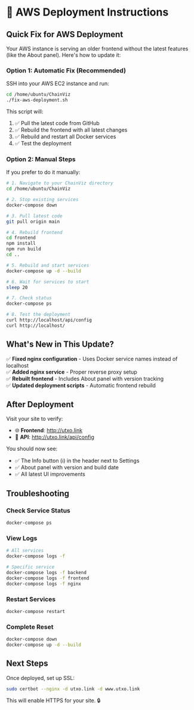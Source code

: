 # 🚀 AWS Deployment Instructions

## Quick Fix for AWS Deployment

Your AWS instance is serving an older frontend without the latest features (like the About panel). Here's how to update it:

### Option 1: Automatic Fix (Recommended)

SSH into your AWS EC2 instance and run:

```bash
cd /home/ubuntu/ChainViz
./fix-aws-deployment.sh
```

This script will:
1. ✅ Pull the latest code from GitHub
2. ✅ Rebuild the frontend with all latest changes
3. ✅ Rebuild and restart all Docker services
4. ✅ Test the deployment

### Option 2: Manual Steps

If you prefer to do it manually:

```bash
# 1. Navigate to your ChainViz directory
cd /home/ubuntu/ChainViz

# 2. Stop existing services
docker-compose down

# 3. Pull latest code
git pull origin main

# 4. Rebuild frontend
cd frontend
npm install
npm run build
cd ..

# 5. Rebuild and start services
docker-compose up -d --build

# 6. Wait for services to start
sleep 20

# 7. Check status
docker-compose ps

# 8. Test the deployment
curl http://localhost/api/config
curl http://localhost/
```

## What's New in This Update?

✅ **Fixed nginx configuration** - Uses Docker service names instead of localhost  
✅ **Added nginx service** - Proper reverse proxy setup  
✅ **Rebuilt frontend** - Includes About panel with version tracking  
✅ **Updated deployment scripts** - Automatic frontend rebuild  

## After Deployment

Visit your site to verify:
- 🌐 **Frontend**: http://utxo.link
- 🔧 **API**: http://utxo.link/api/config

You should now see:
- ✅ The Info button (ℹ️) in the header next to Settings
- ✅ About panel with version and build date
- ✅ All latest UI improvements

## Troubleshooting

### Check Service Status
```bash
docker-compose ps
```

### View Logs
```bash
# All services
docker-compose logs -f

# Specific service
docker-compose logs -f backend
docker-compose logs -f frontend
docker-compose logs -f nginx
```

### Restart Services
```bash
docker-compose restart
```

### Complete Reset
```bash
docker-compose down
docker-compose up -d --build
```

## Next Steps

Once deployed, set up SSL:
```bash
sudo certbot --nginx -d utxo.link -d www.utxo.link
```

This will enable HTTPS for your site. 🔒
